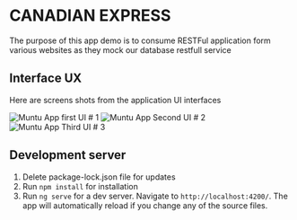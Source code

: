# CANADIAN EXPRESS

The purpose of this app demo is to consume RESTFul application form various websites as they mock our database restfull service

## Interface UX

Here are screens shots from the application UI interfaces

![ Muntu App first UI # 1 ](https://github.com/LINOSNCHENA/Search-for-product-brewers/blob/master/src/assets/page1.png)
![ Muntu App Second UI # 2 ](https://github.com/LINOSNCHENA/Search-for-product-brewers/blob/master/src/assets/page2.png)
![ Muntu App Third UI # 3 ](https://github.com/LINOSNCHENA/Search-for-product-brewers/blob/master/src/assets/page3.png)

## Development server

1. Delete package-lock.json file for updates
2. Run `npm install` for installation 
3. Run `ng serve` for a dev server. Navigate to `http://localhost:4200/`. The app will automatically reload if you change any of the source files.


